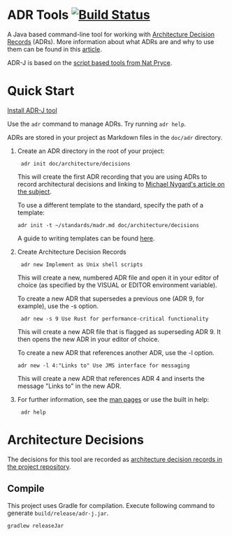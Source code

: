 
# ADR Tools [![Build Status](https://travis-ci.org/adoble/adr-j.svg?branch=master)](https://travis-ci.org/adoble/adr-j)


A Java based command-line tool for working with [Architecture Decision Records][ADRs] (ADRs). More information about what ADRs are and why to use them can be found in this [article](https://adr.github.io/).

ADR-J is based on the [script based tools from Nat Pryce](https://github.com/npryce/adr-tools).

# Quick Start

[Install ADR-J tool](./doc/usage/INSTALL.md)

Use the `adr` command to manage ADRs.  Try running `adr help`.

ADRs are stored in your project as Markdown files in the `doc/adr` directory.


1. Create an ADR directory in the root of your project:

        adr init doc/architecture/decisions

    This will create the first ADR recording that you are using ADRs
    to record architectural decisions and linking to
    [Michael Nygard's article on the subject][ADRs].

    To use a different template to the standard, specify the path of a template:

       adr init -t ~/standards/madr.md doc/architecture/decisions

    A guide to writing templates can be found [here](./doc/usage/Writing_Templates.md).

2. Create Architecture Decision Records

        adr new Implement as Unix shell scripts

    This will create a new, numbered ADR file and open it in your
    editor of choice (as specified by the VISUAL or EDITOR environment
    variable).

    To create a new ADR that supersedes a previous one (ADR 9, for example),
    use the -s option.

        adr new -s 9 Use Rust for performance-critical functionality

    This will create a new ADR file that is flagged as superseding
    ADR 9.  It then opens the new ADR in your
    editor of choice.

    To create a new ADR that references another ADR, use the -l option.

       adr new -l 4:"Links to" Use JMS interface for messaging

   This will create a new ADR that references ADR 4 and inserts the message
   "Links to" in the new ADR.  

3. For further information, see the [man pages](doc/man/adr.md) or use the built in help:

        adr help



# Architecture Decisions

The decisions for this tool are recorded as [architecture decision records in the project repository](doc/adr/).

Compile
-------

This project uses Gradle for compilation. Execute following command to generate `build/release/adr-j.jar`.

    gradlew releaseJar

[ADRs]: http://thinkrelevance.com/blog/2011/11/15/documenting-architecture-decisions
